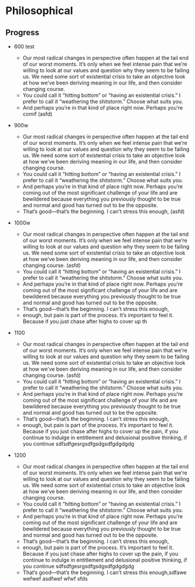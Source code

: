 # Philosophical
## Progress
- 600 test
    - Our most radical changes in perspective often happen at the tail end of our worst moments. It’s only when we feel intense pain that we’re willing to look at our values and question why they seem to be failing us. We need some sort of existential crisis to take an objective look at how we’ve been deriving meaning in our life, and then consider changing course. 
    - You could call it “hitting bottom” or “having an existential crisis.” I prefer to call it “weathering the shitstorm.” Choose what suits you.
    - And perhaps you’re in that kind of place right now. Perhaps you’re comif (asfd)
- 900w
    - Our most radical changes in perspective often happen at the tail end of our worst moments. It’s only when we feel intense pain that we’re willing to look at our values and question why they seem to be failing us. We need some sort of existential crisis to take an objective look at how we’ve been deriving meaning in our life, and then consider changing course. 
    - You could call it “hitting bottom” or “having an existential crisis.” I prefer to call it “weathering the shitstorm.” Choose what suits you.
    - And perhaps you’re in that kind of place right now. Perhaps you’re coming out of the most significant challenge of your life and are bewildered because everything you previously thought to be true and normal and good has turned out to be the opposite. 
    - That’s good—that’s the beginning. I can’t stress this enough,  (asfd)
- 1000w
    - Our most radical changes in perspective often happen at the tail end of our worst moments. It’s only when we feel intense pain that we’re willing to look at our values and question why they seem to be failing us. We need some sort of existential crisis to take an objective look at how we’ve been deriving meaning in our life, and then consider changing course.   (asfd)
    - You could call it “hitting bottom” or “having an existential crisis.” I prefer to call it “weathering the shitstorm.” Choose what suits you.
    - And perhaps you’re in that kind of place right now. Perhaps you’re coming out of the most significant challenge of your life and are bewildered because everything you previously thought to be true and normal and good has turned out to be the opposite. 
    - That’s good—that’s the beginning. I can’t stress this enough,
    - enough, but pain is part of the process. It’s important to feel it. Because if you just chase after highs to cover up th
- 1100
    - Our most radical changes in perspective often happen at the tail end of our worst moments. It’s only when we feel intense pain that we’re willing to look at our values and question why they seem to be failing us. We need some sort of existential crisis to take an objective look at how we’ve been deriving meaning in our life, and then consider changing course.  (asfd)
    - You could call it “hitting bottom” or “having an existential crisis.” I prefer to call it “weathering the shitstorm.” Choose what suits you.
    - And perhaps you’re in that kind of place right now. Perhaps you’re coming out of the most significant challenge of your life and are bewildered because everything you previously thought to be true and normal and good has turned out to be the opposite. 
    - That’s good—that’s the beginning. I can’t stress this enough,
    - enough, but pain is part of the process. It’s important to feel it. Because if you just chase after highs to cover up the pain, if you continue to indulge in entitlement and delusional positive thinking, if you continue sdfsdfgesrgsdfgsdgsdfgdgdgdg

- 1200
    - Our most radical changes in perspective often happen at the tail end of our worst moments. It’s only when we feel intense pain that we’re willing to look at our values and question why they seem to be failing us. We need some sort of existential crisis to take an objective look at how we’ve been deriving meaning in our life, and then consider changing course. 
    - You could call it “hitting bottom” or “having an existential crisis.” I prefer to call it “weathering the shitstorm.” Choose what suits you.
    - And perhaps you’re in that kind of place right now. Perhaps you’re coming out of the most significant challenge of your life and are bewildered because everything you previously thought to be true and normal and good has turned out to be the opposite. 
    - That’s good—that’s the beginning. I can’t stress this enough,
    - enough, but pain is part of the process. It’s important to feel it. Because if you just chase after highs to cover up the pain, if you continue to indulge in entitlement and delusional positive thinking, if you continue sdfsdfgesrgsdfgsdgsdfgdgdgdg
    - That’s good—that’s the beginning. I can’t stress this enough,sdfawe wefwef asdfwef wfwf sfds
